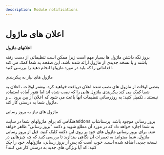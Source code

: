 ```yaml
---
description: Module notifications
---
```


# اعلان های ماژول

**اعلانهای ماژول**

بروز نگه داشتن ماژول ها بسیار مهم است زیرا ممکن است تنظیماتی از دست رفته باشند و یا نسخه جدیدی از ماژول ارائه شده باشد. این صفحه به شما کمک می کند اقداماتی را که باید در مورد ماژولها انجام دهید را بررسی کنید.

ماژول های نیاز به پیکربندی

بعضی اوقات از ماژول های نصب شده اعلان دریافت خواهید کرد. بیشتر اوقات ، اعلان به شما کمک می کند پیکربندی ماژول هایی را که نصب شده اند اما هنوز آماده استفاده نیستند ، تکمیل کنید: به روزرسانی تنظیمات آنها باعث می شود که اعلان از بین برود ... و ماژول شما به درستی کار کند.

ماژول های نیاز به بروز رسانی

هنگامی که برای ماژولهای شما در سایتaddons بروز رسانی موجود باشد. پرستاشاپ به شما اجازه خواهد داد که در مورد آن مطلع شوید و دکمه "بروز رسانی" ظاهر خواهد شد. برای بروز رسانی ماژول های خود بر روی این دکمه کلیک کنید. قبل از بروز رسانی ماژول، شما میتوانید به تغییرات آن نگاهی بیندازید تا بررسی کنید که چه چیزهایی در نسخه جدید، اضافه شده است. خوب است که پس از بروز رسانی، ماژولهای خود را چک کنید: که آیا ویژگی های جدید به درستی کار می کنند؟

